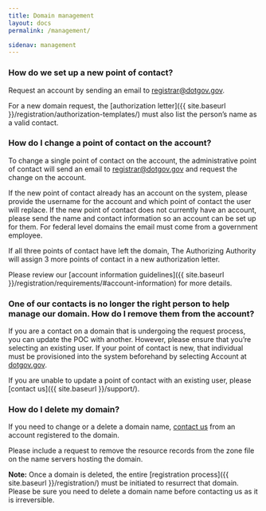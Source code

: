 ```yaml
---
title: Domain management
layout: docs
permalink: /management/

sidenav: management
---
```


### How do we set up a new point of contact?

Request an account by sending an email to [registrar@dotgov.gov](mailto:registrar@dotgov.gov).

For a new domain request, the [authorization letter]({{ site.baseurl }}/registration/authorization-templates/) must also list the person’s name as a valid contact.

### How do I change a point of contact on the account?

To change a single point of contact on the account, the administrative point of contact will send an email to <registrar@dotgov.gov> and request the change on the account.

If the new point of contact already has an account on the system, please provide the username for the account and which point of contact the user will replace. If the new point of contact does not currently have an account, please send the name and contact information so an account can be set up for them. For federal level domains the email must come from a government employee.

If all three points of contact have left the domain, The Authorizing Authority will assign 3 more points of contact in a new authorization letter.

Please review our [account information guidelines]({{ site.baseurl }}/registration/requirements/#account-information) for more details.

### One of our contacts is no longer the right person to help manage our domain. How do I remove them from the account?

If you are a contact on a domain that is undergoing the request process, you can update the POC with another. However, please ensure that you’re selecting an existing user. If your point of contact is new, that individual must be provisioned into the system beforehand by selecting Account at [dotgov.gov](https://www.dotgov.gov).

If you are unable to update a point of contact with an existing user, please [contact us]({{ site.baseurl }}/support/).

### How do I delete my domain?

If you need to change or a delete a domain name, [contact us](mailto:registrar@dotgov.gov) from an account registered to the domain.

Please include a request to remove the resource records from the zone file on the name servers hosting the domain.

**Note:** Once a domain is deleted, the entire [registration process]({{ site.baseurl }}/registration/) must be initiated to resurrect that domain. Please be sure you need to delete a domain name before contacting us as it is irreversible.
